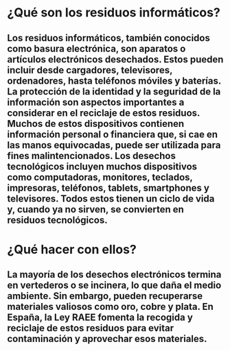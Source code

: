 # ¿Qué son los residuos informáticos?
## Los residuos informáticos, también conocidos como basura electrónica, son aparatos o artículos electrónicos desechados. Estos pueden incluir desde cargadores, televisores, ordenadores, hasta teléfonos móviles y baterías. La protección de la identidad y la seguridad de la información son aspectos importantes a considerar en el reciclaje de estos residuos. Muchos de estos dispositivos contienen información personal o financiera que, si cae en las manos equivocadas, puede ser utilizada para fines malintencionados. Los desechos tecnológicos incluyen muchos dispositivos como computadoras, monitores, teclados, impresoras, teléfonos, tablets, smartphones y televisores. Todos estos tienen un ciclo de vida y, cuando ya no sirven, se convierten en residuos tecnológicos.

# ¿Qué hacer con ellos?
## La mayoría de los desechos electrónicos termina en vertederos o se incinera, lo que daña el medio ambiente. Sin embargo, pueden recuperarse materiales valiosos como oro, cobre y plata. En España, la Ley RAEE fomenta la recogida y reciclaje de estos residuos para evitar contaminación y aprovechar esos materiales.

